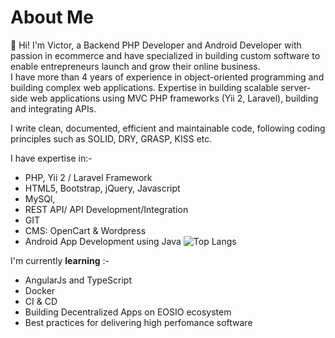 # About Me
👋 Hi! I'm Victor, a  Backend PHP Developer and Android Developer with passion in  ecommerce and have specialized in building custom software to enable entrepreneurs launch and grow their online business.  
I have more than 4 years of experience in object-oriented programming and building complex web applications. 
Expertise in building scalable server-side web applications using MVC PHP frameworks (Yii 2, Laravel), building and integrating APIs.

I write clean, documented, efficient and maintainable code, following coding principles such as SOLID, DRY, GRASP, KISS etc.

I have expertise in:-

- PHP, Yii 2 / Laravel Framework
- HTML5, Bootstrap, jQuery, Javascript
- MySQl,
- REST API/ API Development/Integration
- GIT
- CMS: OpenCart & Wordpress
- Android App Development using Java 
![Top Langs](https://github-readme-stats.vercel.app/api/top-langs/?username=ovicko&layout=compact&theme=dark)

I'm currently **learning** :-
- AngularJs and TypeScript
- Docker
- CI & CD
- Building Decentralized Apps on EOSIO ecosystem
- Best practices for delivering high perfomance software
